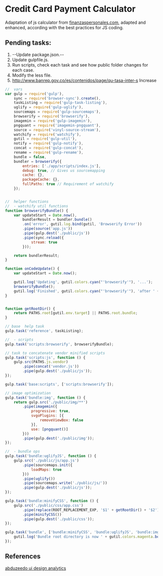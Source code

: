 # Credit Card Payment Calculator
Adaptation of js calculator from [finanzaspersonales.com](http://www.finanzaspersonales.com.co/calculadoras/articulo/tarjeta-credito/39934), adapted and enhanced, according with the best practices for JS coding.

## Pending tasks:
1. --Update package.json.--
2. Update gulpfile.js.
3. Run scripts, check each task and see how public folder changes for each case.
4. Modify the less file.
5. http://www.banrep.gov.co/es/contenidos/page/qu-tasa-inter-s Increase 

```javascript
//  vars
var gulp = require('gulp'),
    sync = require('browser-sync').create(),
    taskListing = require('gulp-task-listing'),
    uglify = require('gulp-uglify'),
    sourcemaps = require('gulp-sourcemaps'),
    browserify = require('browserify'),
    imagemin = require('gulp-imagemin'),
    pngquant = require('imagemin-pngquant'),
    source = require('vinyl-source-stream'),
    watchify = require('watchify'),
    gutil = require('gulp-util'),
    notify = require('gulp-notify'),
    concat = require('gulp-concat'),
    rename = require('gulp-rename'),
    bundle = false,
    bundler = browserify({
        entries: ['./app/scripts/index.js'],
        debug: true, // Gives us sourcemapping
        cache: {},
        packageCache: {},
        fullPaths: true // Requirement of watchify
    });


//  helper functions
//  - watchify util functions
function browserifyBundle() {
    var updateStart = Date.now(),
        bundlerResult = bundler.bundle()
        .on('error', gutil.log.bind(gutil, 'Browserify Error'))
        .pipe(source('app.js'))
        .pipe(gulp.dest('./public/js'))
        .pipe(sync.reload({
            stream: true
        }));

    return bundlerResult;
}

function onCodeUpdate() {
    var updateStart = Date.now();

    gutil.log('Updating', gutil.colors.cyan("'browserify'"), '...');
    browserifyBundle();
    gutil.log('Finished', gutil.colors.cyan("'browserify'"), 'after ' + gutil.colors.magenta((Date.now() - updateStart) + 'ms'));
}


function getRootDir() {
    return PATHS.root[gutil.env.target] || PATHS.root.bundle;
}

// base  help task
gulp.task('reference', taskListing);

//  - scripts
gulp.task('scripts:browserify', browserifyBundle);

// task to concatenate vendor minified scripts
gulp.task('scripts:js', function () {
    gulp.src(PATHS.js.vendor)
        .pipe(concat('vendor.js'))
        .pipe(gulp.dest('./public/js'));
});

gulp.task('base:scripts', ['scripts:browserify']);

// image optimization
gulp.task('bundle:img', function () {
    return gulp.src('./public/img/**')
        .pipe(imagemin({
            progressive: true,
            svgoPlugins: [{
                removeViewBox: false
            }],
            use: [pngquant()]
        }))
        .pipe(gulp.dest('./public/img'));
});

//  - bundle ops
gulp.task('bundle:uglifyJS', function () {
    gulp.src('./public/js/app.js')
        .pipe(sourcemaps.init({
            loadMaps: true
        }))
        .pipe(uglify())
        .pipe(sourcemaps.write('./public/js/'))
        .pipe(gulp.dest('./public/js'));
});

gulp.task('bundle:minifyCSS', function () {
    gulp.src('./public/css/app.css')
        .pipe(replace(ROOT_REPLACEMENT_EXP, '$1' + getRootDir() + '$2'))
        .pipe(minifyCSS())
        .pipe(gulp.dest('./public/css'));
});

gulp.task('bundle', ['bundle:minifyCSS', 'bundle:uglifyJS', 'bundle:img'], function () {
    gutil.log('Bundle root directory is now ' + gutil.colors.magenta.bold(getRootDir()));
});
```

## References
[abduzeedo ui design analytics](http://abduzeedo.com/ui-design-analytics)
